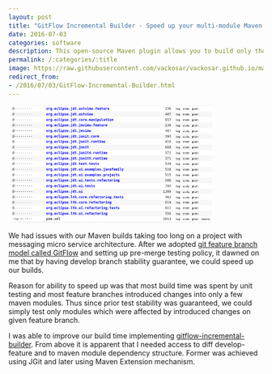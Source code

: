 ```yaml
---
layout: post
title: "GitFlow Incremental Builder - Speed up your multi-module Maven build"
date: 2016-07-03
categories: software
description: This open-source Maven plugin allows you to build only those modules that changed compared to a reference Git branch and and all their Maven dependents.
permalink: /:categories/:title
image: https://raw.githubusercontent.com/vackosar/vackosar.github.io/master/images/eclipse-modules.png
redirect_from:
- /2016/07/03/GitFlow-Incremental-Builder.html 
---
```


<img title="An example of a multi-module project Eclipse JDT" alt="An example of a multi-module project Eclipse JDT" style="width: 80%; max-width: 900px" src="https://raw.githubusercontent.com/vackosar/vackosar.github.io/master/images/eclipse-modules.png">

We had issues with our Maven builds taking too long on a project with messaging micro service architecture. After we adopted [git feature branch model called GitFlow](http://nvie.com/posts/a-successful-git-branching-model/) and setting up pre-merge testing policy, it dawned on me that by having develop branch stability guarantee, we could speed up our builds.

Reason for ability to speed up was that most build time was spent by unit testing and most feature branches introduced changes into only a few maven modules. Thus since prior test stability was guaranteed, we could simply test only modules which were affected by introduced changes on given feature branch.

I was able to improve our build time implementing [gitflow-incremental-builder](https://github.com/vackosar/gitflow-incremental-builder). From above it is apparent that I needed access to diff develop-feature and to maven module dependency structure. Former was achieved using JGit and later using Maven Extension mechanism.

